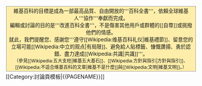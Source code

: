 <div style="width: 98%; margin: 0.2em auto; border: 1px solid #999; background: #fea; padding: 0.2em; text-align: center; font-size: 95%;">
維基百科的目標是成為一部最高品質、自由開放的'''百科全書'''，依賴全球維基人'''協作'''奉獻而完成。<br />
編輯或討論的目的是'''改進百科全書'''，不是傷害其他用戶或群體的[[自尊]]或挑撥他們的情感。<br />
就此，我們提醒您、感謝您'''遵守[[Wikipedia:维基百科礼仪|維基禮節]]、留意您的立場可能[[Wikipedia:中立的观点|有局限]]、避免給人貼標籤、慷慨讚揚、勇於認錯、盡力達成[[Wikipedia:共識|共識]]'''。<br />
<span style="font-size: 90%;">（參見[[Wikipedia:五大支柱|維基五大基石]]、[[Wikipedia:方針與指引|方針與指引]]、[[Wikipedia:不适合维基百科的文章|維基不是什麼]]與[[Wikipedia:文明|維基文明]]。）</span>
</div><noinclude>
[[Category:討論頁模板|{{PAGENAME}}]]
</noinclude>